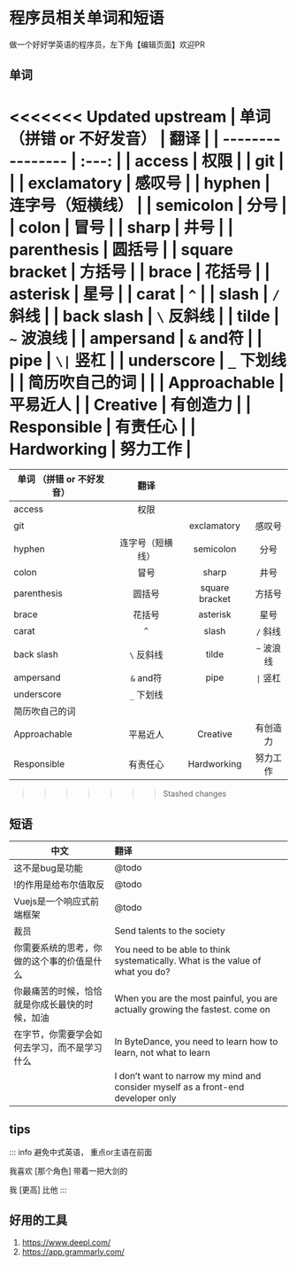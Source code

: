 # 程序员相关单词和短语

做一个好好学英语的程序员，左下角【编辑页面】欢迎PR

## 单词

<<<<<<< Updated upstream
| 单词 （拼错 or 不好发音）     | 翻译  | 
| ---------------- | :---: |
| access           | 权限  |
| <Word>git</Word> |   |
| <Word>exclamatory</Word> | 感叹号  |
| <Word>hyphen</Word> | 连字号（短横线） |
| <Word>semicolon</Word> | 分号 |
| <Word>colon</Word> | 冒号 |
| <Word>sharp</Word> | 井号 |
| <Word>parenthesis</Word> | 圆括号 |
| <Word>square bracket</Word> | 方括号 |
| <Word>brace</Word> | 花括号 |
| <Word>asterisk</Word> | 星号 |
| <Word>carat</Word> | `^` |
| <Word>slash</word> | `/` 斜线 |
| <Word>back slash</Word> | `\` 反斜线 |
| <Word>tilde</Word> | `~` 波浪线 |
| <Word>ampersand</Word> | `&` and符 |
| <Word>pipe</Word> | `\|` 竖杠 |
| <Word>underscore</Word> | `_` 下划线 |
| 简历吹自己的词 |   |
| <Word>Approachable</Word> | 平易近人  |
| <Word>Creative </Word> | 有创造力  |
| <Word>Responsible</Word> | 有责任心  |
| <Word>Hardworking</Word> | 努力工作  |
=======
| 单词 （拼错 or 不好发音）     | 翻译  |  | |
| ---------------- | :---: |:---: |:---: |
| access           | 权限  | | |
| <Word>git</Word> |   | <Word>exclamatory</Word> | 感叹号  |
| <Word>hyphen</Word> | 连字号（短横线） | <Word>semicolon</Word> | 分号 |
| <Word>colon</Word> | 冒号 |<Word>sharp</Word> | 井号 |
| <Word>parenthesis</Word> | 圆括号 |<Word>square bracket</Word> | 方括号 |
| <Word>brace</Word> | 花括号 |<Word>asterisk</Word> | 星号 |
| <Word>carat</Word> | `^` |<Word>slash</word> | `/` 斜线 |
| <Word>back slash</Word> | `\` 反斜线 |<Word>tilde</Word> | `~` 波浪线 |
| <Word>ampersand</Word> | `&` and符 |<Word>pipe</Word> | `\|` 竖杠 |
| <Word>underscore</Word> | `_` 下划线 | | |
| 简历吹自己的词 |   | | |
| <Word>Approachable</Word> | 平易近人  | <Word>Creative </Word> | 有创造力  |
| <Word>Responsible</Word> | 有责任心  |<Word>Hardworking</Word> | 努力工作  |
>>>>>>> Stashed changes


## 短语

| 中文        |      翻译      | 
| ------------- | :----------- | 
| 这不是bug是功能     | @todo | 
| !的作用是给布尔值取反     |   @todo    |   
| Vuejs是一个响应式前端框架     |   @todo    |   
| 裁员     |   <Word>Send talents to the society</Word>    |   
| 你需要系统的思考，你做的这个事的价值是什么     |   You need to be able to think systematically. What is the value of what you do?    |  
| 你最痛苦的时候，恰恰就是你成长最快的时候，加油| When you are the most painful, you are actually growing the fastest. come on|
| 在字节，你需要学会如何去学习，而不是学习什么| In ByteDance, you need to learn how to learn, not what to learn|
|| <Word>I don’t want to narrow my mind and consider myself as a front-end developer only</Word>|

## tips

::: info 避免中式英语， 重点or主语在前面

我喜欢 [那个角色] 带着一把大剑的

我 [更高] 比他
:::


## 好用的工具
1. https://www.deepl.com/
2. https://app.grammarly.com/
